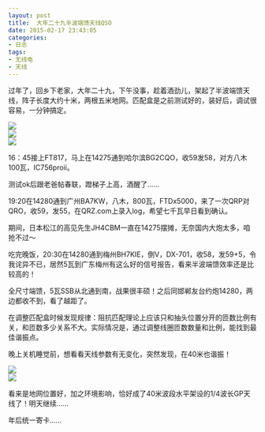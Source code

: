 ```yaml
---
layout: post
title: 	大年二十九半波端馈天线QSO
date: 2015-02-17 23:43:05
categories:
- 日志
tags:
- 无线电
- 天线
---
```


过年了，回乡下老家，大年二十九，下午没事，趁着酒劲儿，架起了半波端馈天线，阵子长度大约十米，两根五米地网。匹配盒是之前测试好的，装好后，调试很容易，一分钟搞定。
  
![](https://github.com/bh3nvn/bh3nvn.github.io/raw/master/image/2015/2015-02-17-01.jpg)    
![](https://github.com/bh3nvn/bh3nvn.github.io/raw/master/image/2015/2015-02-17-02.jpg)    
![](https://github.com/bh3nvn/bh3nvn.github.io/raw/master/image/2015/2015-02-17-03.jpg)    

16：45接上FT817，马上在14275通到哈尔滨BG2CQO，收59发58，对方八木100瓦，IC756proii。

测试ok后跟老爸帖春联，蹬梯子上高，酒醒了……

19:20在14280通到广州BA7KW，八木，800瓦，FTDx5000，来了一次QRP对QRO，收59，发55，在QRZ.com上录入log，希望七千瓦早日看到确认。

期间，日本松江的高见先生JH4CBM一直在14275摆摊，无奈国内大炮太多，咱抢不过～

吃完晚饭，20:30在14280通到梅州BH7KIE，倒V，DX-701，收58，发59+5，令我诧异不已，居然5瓦到广东梅州有这么好的信号报告，看来半波端馈效率还是比较高的！

全尺寸端馈，5瓦SSB从北通到南，战果很丰硕！之后同邯郸友台约炮14280，两边都收不到，看了越距了。

在调整匹配盒时候发现规律：阻抗匹配理论上应该只和抽头位置分开的匝数比例有关，和匝数多少关系不大。实际情况是，通过调整线圈匝数数量和比例，能找到最佳谐振点。

晚上关机睡觉前，想看看天线参数有无变化，突然发现，在40米也谐振！

![](https://github.com/bh3nvn/bh3nvn.github.io/raw/master/image/2015/2015-02-17-04.jpg)     
![](https://github.com/bh3nvn/bh3nvn.github.io/raw/master/image/2015/2015-02-17-05.jpg)     

看来是地网位置好，加之环境影响，恰好成了40米波段水平架设的1/4波长GP天线了！明天继续……

年后统一寄卡……
